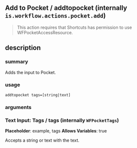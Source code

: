 
## Add to Pocket / addtopocket (internally `is.workflow.actions.pocket.add`)


> This action requires that Shortcuts has permission to use WFPocketAccessResource.


## description
### summary
Adds the input to Pocket.


### usage
`addtopocket tags=[string|text]`

### arguments
### Text Input: Tags / tags (internally `WFPocketTags`)
**Placeholder**: example, tags
**Allows Variables**: true


Accepts a string 
or text
with the text.

